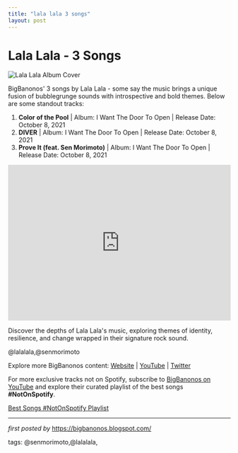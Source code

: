 ```yaml
---
title: "lala lala 3 songs"
layout: post
---
```

<h1>Lala Lala - 3 Songs</h1>
<img alt="Lala Lala Album Cover" src="https://media.pitchfork.com/photos/5ba40e19b5a62d2d54af5c09/1:1/w_800,h_800,c_limit/lala%20lala_the%20lamb.jpg" /> <p>BigBanonos' 3 songs by Lala Lala - some say the music brings a unique fusion of bubblegrunge sounds with introspective and bold themes. Below are some standout tracks:</p> <ol> <li><strong>Color of the Pool</strong> | Album: I Want The Door To Open | Release Date: October 8, 2021</li> <li><strong>DIVER</strong> | Album: I Want The Door To Open | Release Date: October 8, 2021</li> <li><strong>Prove It (feat. Sen Morimoto)</strong> | Album: I Want The Door To Open | Release Date: October 8, 2021</li>
</ol> <div> <iframe allow="autoplay; clipboard-write; encrypted-media; fullscreen; picture-in-picture" allowfullscreen="" frameborder="0" height="352" loading="lazy" src="https://open.spotify.com/embed/playlist/0yKHrskkvpbzNgUOshoNlC?utm_source=generator" width="100%"></iframe>
</div> <p>Discover the depths of Lala Lala's music, exploring themes of identity, resilience, and change wrapped in their signature rock sound.</p> <!--Tags-->
<p>@lalalala,@senmorimoto</p>
<div> <p>Explore more BigBanonos content: <a href="https://bigbanonos.blogspot.com/">Website</a> | <a href="https://www.youtube.com/@BigBanonos">YouTube</a> | <a href="https://x.com/bigbanonos">Twitter</a></p>
</div>

<!--Subscribe and Playlist Links-->
<div>
    <p>For more exclusive tracks not on Spotify, subscribe to <a href="https://www.youtube.com/@BigBanonos" target="_blank">BigBanonos on YouTube</a> and explore their curated playlist of the best songs <strong>#NotOnSpotify</strong>.</p>
    <p><a href="https://www.youtube.com/playlist?list=PLtuNtuTatqI0kFahUCbtbfenC_ET5O_tr" target="_blank">Best Songs #NotOnSpotify Playlist<br /></a></p></div>

<hr />

<p><em>first posted by</em> <a href="https://bigbanonos.blogspot.com/" rel="noopener" target="_new">https://bigbanonos.blogspot.com/</a></p>

<p>tags: @senmorimoto,@lalalala,</p>
